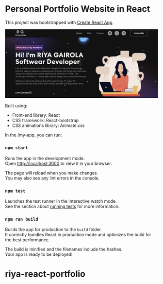 # Personal Portfolio Website in React

This project was bootstrapped with [Create React App](https://github.com/facebook/create-react-app).

<img width="1266" alt="RIYA GAIROLA" src="https://github.com/gairolariya/portfolio/blob/000019c1993c0bd2b33c9510f68215c1eb424034/my-app/portfolio.png">

Built using:

- Front-end library: React
- CSS framework: React-bootstrap
- CSS animations library: Animate.css

In the /my-app, you can run:

### `npm start`

Runs the app in the development mode.\
Open [http://localhost:3000](http://localhost:3000) to view it in your browser.

The page will reload when you make changes.\
You may also see any lint errors in the console.

### `npm test`

Launches the test runner in the interactive watch mode.\
See the section about [running tests](https://facebook.github.io/create-react-app/docs/running-tests) for more information.

### `npm run build`

Builds the app for production to the `build` folder.\
It correctly bundles React in production mode and optimizes the build for the best performance.

The build is minified and the filenames include the hashes.\
Your app is ready to be deployed!

# riya-react-portfolio
